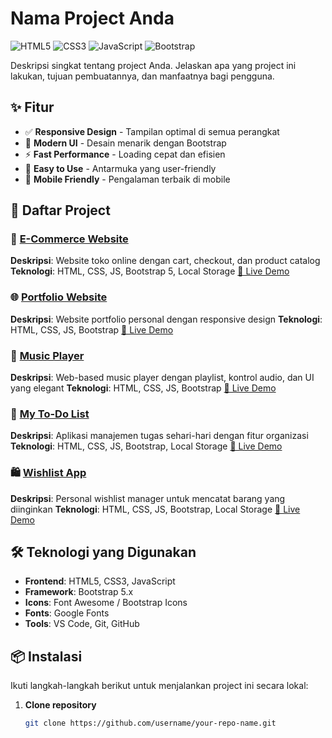 # Nama Project Anda

![HTML5](https://img.shields.io/badge/HTML5-E34F26?style=for-the-badge&logo=html5&logoColor=white)
![CSS3](https://img.shields.io/badge/CSS3-1572B6?style=for-the-badge&logo=css3&logoColor=white)
![JavaScript](https://img.shields.io/badge/JavaScript-F7DF1E?style=for-the-badge&logo=javascript&logoColor=black)
![Bootstrap](https://img.shields.io/badge/Bootstrap-563D7C?style=for-the-badge&logo=bootstrap&logoColor=white)

Deskripsi singkat tentang project Anda. Jelaskan apa yang project ini lakukan, tujuan pembuatannya, dan manfaatnya bagi pengguna.

## ✨ Fitur
- ✅ **Responsive Design** - Tampilan optimal di semua perangkat
- 🎨 **Modern UI** - Desain menarik dengan Bootstrap
- ⚡ **Fast Performance** - Loading cepat dan efisien
- 🔧 **Easy to Use** - Antarmuka yang user-friendly
- 📱 **Mobile Friendly** - Pengalaman terbaik di mobile

## 📂 Daftar Project
### 🛒 [E-Commerce Website](https://github.com/username/ecommerce-project)
**Deskripsi**: Website toko online dengan cart, checkout, dan product catalog
**Teknologi**: HTML, CSS, JS, Bootstrap 5, Local Storage
[🔗 Live Demo](https://ikyyart.github.io/PawonUti.github.io/)

### 🌐 [Portfolio Website](https://github.com/username/portfolio)
**Deskripsi**: Website portfolio personal dengan responsive design
**Teknologi**: HTML, CSS, JS, Bootstrap 
[🔗 Live Demo](https://ikyyart.github.io/IkkyWeb.Portofolio.github.io/)

### 🎵 [Music Player](https://github.com/username/music-player)
**Deskripsi**: Web-based music player dengan playlist, kontrol audio, dan UI yang elegant
**Teknologi**: HTML, CSS, JS, Bootstrap
[🔗 Live Demo](https://ikyyart.github.io/MyFavoriteMusic.github.io/) 

### 📝 [My To-Do List](https://github.com/username/my-todo-list)
**Deskripsi**: Aplikasi manajemen tugas sehari-hari dengan fitur organizasi
**Teknologi**: HTML, CSS, JS, Bootstrap, Local Storage
[🔗 Live Demo](https://ikyyart.github.io/Whislist.github.io/) 

### 🛍️ [Wishlist App](https://github.com/username/wishlist)
**Deskripsi**: Personal wishlist manager untuk mencatat barang yang diinginkan
**Teknologi**: HTML, CSS, JS, Bootstrap, Local Storage
[🔗 Live Demo](https://ikyyart.github.io/ListTugas.github.io) 

## 🛠️ Teknologi yang Digunakan
- **Frontend**: HTML5, CSS3, JavaScript
- **Framework**: Bootstrap 5.x
- **Icons**: Font Awesome / Bootstrap Icons
- **Fonts**: Google Fonts
- **Tools**: VS Code, Git, GitHub

## 📦 Instalasi

Ikuti langkah-langkah berikut untuk menjalankan project ini secara lokal:

1. **Clone repository**
   ```bash
   git clone https://github.com/username/your-repo-name.git
